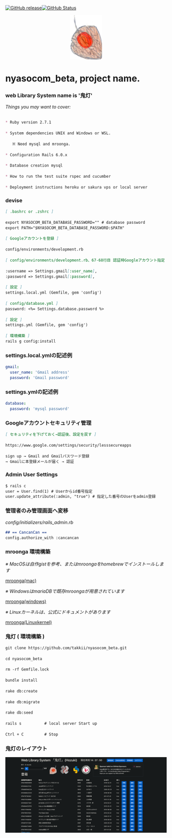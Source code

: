 [![GitHub release](https://img.shields.io/github/release/takkii/nyasocom_beta.svg?style=flat)](GitHub)[![GitHub Status](https://img.shields.io/github/last-commit/takkii/nyasocom_beta.svg?style=flat)](GitHub)

<div align="center"><img src="https://github.com/takkii/nyasocom_beta/blob/master/public/images/hozuki.png" alt="hozuki" title="logo"></div>

# nyasocom_beta, project name.

### web Library System name is '鬼灯'

*Things you may want to cover:*

```markdown

* Ruby version 2.7.1

* System dependencies UNIX and Windows or WSL.

   ※ Need mysql and mroonga.

* Configuration Rails 6.0.x

* Database creation mysql

* How to run the test suite rspec and cucumber

* Deployment instructions heroku or sakura vps or local server

```

### devise

```markdown
[ .bashrc or .zshrc ]

export NYASOCOM_BETA_DATABASE_PASSWORD="" # database password
export PATH="$NYASOCOM_BETA_DATABASE_PASSWORD:$PATH"

[ Googleアカウントを登録 ]

config/environments/development.rb

[ config/environments/development.rb、67-68行目 認証時Googleアカウント指定 ]

:username => Settings.gmail[:user_name],
:password => Settings.gmail[:password],

[ 設定 ]
settings.local.yml (Gemfile, gem 'config')

[ config/database.yml ]
password: <%= Settings.database.password %>

[ 設定 ]
settings.yml (Gemfile, gem 'config')

[ 環境構築 ]
rails g config:install 
```

### settings.local.ymlの記述例

```yml
gmail:
  user_name: 'Gmail address'
  password: 'Gmail password'
```

### settings.ymlの記述例

```yml
database:
  password: 'mysql password'
```

### Googleアカウントセキュリティ管理

```markdown
[ セキュリティを下げておく→認証後、設定を戻す ]

https://www.google.com/settings/security/lesssecureapps

sign up → Gmail and Gmailパスワード登録
→ Gmailに本登録メールが届く → 認証
```

### Admin User Settings

```markdown
$ rails c
user = User.find(1) # Userからid番号指定 
user.update_attribute(:admin, "true") # 指定した番号のUserをadmin登録
```

### 管理者のみ管理画面へ変移

*config/initializers/rails_admin.rb*

```markdown
## == CancanCan ==
config.authorize_with :cancancan
```

### mroonga 環境構築
*※ MacOSは自作gistを参考、またはmroongaをhomebrewでインストールします* 

[mroonga(mac)](https://gist.github.com/takkii/5b6110b6643e28593842102c39fba0e5)

*※ WindowsはmariaDBで既存mroongaが用意されています*

[mroonga(windows)](https://github.com/mroonga/mroonga/releases)

*※ Linuxカーネルは、公式にドキュメントがあります*

[mroonga(Linuxkernel)](https://mroonga.org/ja/docs/install.html)

### 鬼灯 ( 環境構築 )

```markdown
git clone https://github.com/takkii/nyasocom_beta.git

cd nyasocom_beta

rm -rf Gemfile.lock

bundle install

rake db:create

rake db:migrate

rake db:seed

rails s          # local server Start up

Ctrl + C         # Stop
```

### 鬼灯のレイアウト

![鬼灯レイアウト](https://github.com/takkii/nyasocom_beta/blob/master/public/images/hozuki_mt10.png)
